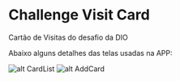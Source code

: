 # Challenge Visit Card
Cartão de Visitas do desafio da DIO

Abaixo alguns detalhes das telas usadas na APP:

![alt CardList](/src/main/res/drawable/card.png) ![alt AddCard](/src/main/res/drawable/newcard.png)





